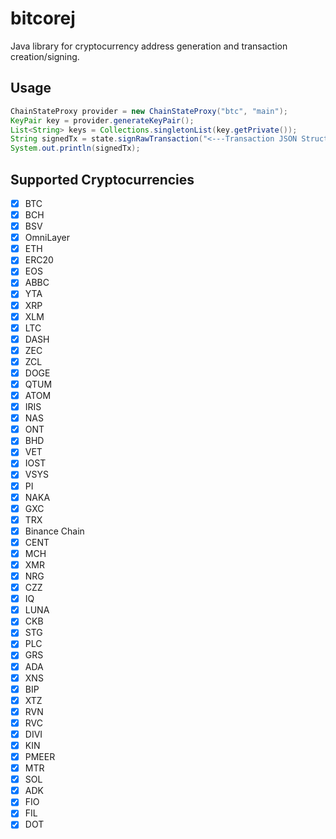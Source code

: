 # bitcorej
Java library for cryptocurrency address generation and transaction creation/signing.

Usage
-------

```java
ChainStateProxy provider = new ChainStateProxy("btc", "main");
KeyPair key = provider.generateKeyPair();
List<String> keys = Collections.singletonList(key.getPrivate());
String signedTx = state.signRawTransaction("<---Transaction JSON Struct--->", keys);
System.out.println(signedTx);
```
Supported Cryptocurrencies
-------
- [x] BTC
- [x] BCH
- [x] BSV
- [x] OmniLayer
- [x] ETH
- [x] ERC20
- [x] EOS
- [x] ABBC
- [x] YTA
- [x] XRP
- [x] XLM
- [x] LTC
- [x] DASH
- [x] ZEC
- [x] ZCL
- [x] DOGE
- [x] QTUM
- [x] ATOM
- [x] IRIS
- [x] NAS
- [x] ONT
- [x] BHD
- [x] VET
- [x] IOST
- [x] VSYS
- [x] PI
- [x] NAKA
- [x] GXC
- [x] TRX
- [x] Binance Chain
- [x] CENT
- [x] MCH
- [x] XMR
- [x] NRG
- [x] CZZ
- [x] IQ
- [x] LUNA
- [x] CKB
- [x] STG
- [x] PLC
- [x] GRS
- [x] ADA
- [x] XNS
- [x] BIP
- [x] XTZ
- [x] RVN
- [x] RVC
- [x] DIVI
- [x] KIN
- [x] PMEER
- [x] MTR
- [x] SOL
- [x] ADK
- [x] FIO
- [x] FIL
- [x] DOT
